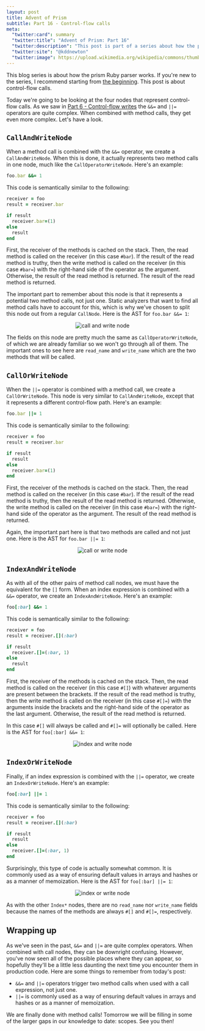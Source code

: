 ```yaml
---
layout: post
title: Advent of Prism
subtitle: Part 16 - Control-flow calls
meta:
  "twitter:card": summary
  "twitter:title": "Advent of Prism: Part 16"
  "twitter:description": "This post is part of a series about how the prism Ruby parser works."
  "twitter:site": "@kddnewton"
  "twitter:image": https://upload.wikimedia.org/wikipedia/commons/thumb/7/73/Ruby_logo.svg/1200px-Ruby_logo.svg.png
---
```


This blog series is about how the prism Ruby parser works. If you're new to the series, I recommend starting from [the beginning](/2023/11/30/advent-of-prism-part-0). This post is about control-flow calls.

Today we're going to be looking at the four nodes that represent control-flow calls. As we saw in [Part 6 - Control-flow writes](/2023/12/06/advent-of-prism-part-6) the `&&=` and `||=` operators are quite complex. When combined with method calls, they get even more complex. Let's have a look.

## `CallAndWriteNode`

When a method call is combined with the `&&=` operator, we create a `CallAndWriteNode`. When this is done, it actually represents two method calls in one node, much like the `CallOperatorWriteNode`. Here's an example:

```ruby
foo.bar &&= 1
```

This code is semantically similar to the following:

```ruby
receiver = foo
result = receiver.bar

if result
  receiver.bar=(1)
else
  result
end
```

First, the receiver of the methods is cached on the stack. Then, the read method is called on the receiver (in this case `#bar`). If the result of the read method is truthy, then the write method is called on the receiver (in this case `#bar=`) with the right-hand side of the operator as the argument. Otherwise, the result of the read method is returned. The result of the read method is returned.

The important part to remember about this node is that it represents a potential two method calls, not just one. Static analyzers that want to find all method calls have to account for this, which is why we've chosen to split this node out from a regular `CallNode`. Here is the AST for `foo.bar &&= 1`:

<div align="center">
  <img src="/assets/aop/part16-call-and-write-node.svg" alt="call and write node">
</div>

The fields on this node are pretty much the same as `CallOperatorWriteNode`, of which we are already familiar so we won't go through all of them. The important ones to see here are `read_name` and `write_name` which are the two methods that will be called.

## `CallOrWriteNode`

When the `||=` operator is combined with a method call, we create a `CallOrWriteNode`. This node is very similar to `CallAndWriteNode`, except that it represents a different control-flow path. Here's an example:

```ruby
foo.bar ||= 1
```

This code is semantically similar to the following:

```ruby
receiver = foo
result = receiver.bar

if result
  result
else
  receiver.bar=(1)
end
```

First, the receiver of the methods is cached on the stack. Then, the read method is called on the receiver (in this case `#bar`). If the result of the read method is truthy, then the result of the read method is returned. Otherwise, the write method is called on the receiver (in this case `#bar=`) with the right-hand side of the operator as the argument. The result of the read method is returned.

Again, the important part here is that two methods are called and not just one. Here is the AST for `foo.bar ||= 1`:

<div align="center">
  <img src="/assets/aop/part16-call-or-write-node.svg" alt="call or write node">
</div>

## `IndexAndWriteNode`

As with all of the other pairs of method call nodes, we must have the equivalent for the `[]` form. When an index expression is combined with a `&&=` operator, we create an `IndexAndWriteNode`. Here's an example:

```ruby
foo[:bar] &&= 1
```

This code is semantically similar to the following:

```ruby
receiver = foo
result = receiver.[](:bar)

if result
  receiver.[]=(:bar, 1)
else
  result
end
```

First, the receiver of the methods is cached on the stack. Then, the read method is called on the receiver (in this case `#[]`) with whatever arguments are present between the brackets. If the result of the read method is truthy, then the write method is called on the receiver (in this case `#[]=`) with the arguments inside the brackets and the right-hand side of the operator as the last argument. Otherwise, the result of the read method is returned.

In this case `#[]` will always be called and `#[]=` will optionally be called. Here is the AST for `foo[:bar] &&= 1`:

<div align="center">
  <img src="/assets/aop/part16-index-and-write-node.svg" alt="index and write node">
</div>

## `IndexOrWriteNode`

Finally, if an index expression is combined with the `||=` operator, we create an `IndexOrWriteNode`. Here's an example:

```ruby
foo[:bar] ||= 1
```

This code is semantically similar to the following:

```ruby
receiver = foo
result = receiver.[](:bar)

if result
  result
else
  receiver.[]=(:bar, 1)
end
```

Surprisingly, this type of code is actually somewhat common. It is commonly used as a way of ensuring default values in arrays and hashes or as a manner of memoization. Here is the AST for `foo[:bar] ||= 1`:

<div align="center">
  <img src="/assets/aop/part16-index-or-write-node.svg" alt="index or write node">
</div>

As with the other `Index*` nodes, there are no `read_name` nor `write_name` fields because the names of the methods are always `#[]` and `#[]=`, respectively.

## Wrapping up

As we've seen in the past, `&&=` and `||=` are quite complex operators. When combined with call nodes, they can be downright confusing. However, you've now seen all of the possible places where they can appear, so hopefully they'll be a little less daunting the next time you encounter them in production code. Here are some things to remember from today's post:

* `&&=` and `||=` operators trigger two method calls when used with a call expression, not just one.
* `||=` is commonly used as a way of ensuring default values in arrays and hashes or as a manner of memoization.

We are finally done with method calls! Tomorrow we will be filling in some of the larger gaps in our knowledge to date: scopes. See you then!
